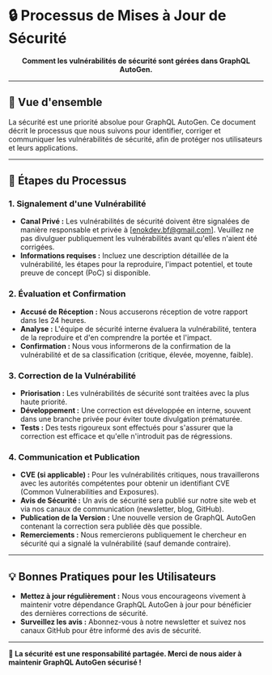 # 🔒 Processus de Mises à Jour de Sécurité

<div align="center">

**Comment les vulnérabilités de sécurité sont gérées dans GraphQL AutoGen.**

</div>

---

## 🎯 Vue d'ensemble

La sécurité est une priorité absolue pour GraphQL AutoGen. Ce document décrit le processus que nous suivons pour identifier, corriger et communiquer les vulnérabilités de sécurité, afin de protéger nos utilisateurs et leurs applications.

---

## 🚀 Étapes du Processus

### 1. Signalement d'une Vulnérabilité

-   **Canal Privé :** Les vulnérabilités de sécurité doivent être signalées de manière responsable et privée à [enokdev.bf@gmail.com]. Veuillez ne pas divulguer publiquement les vulnérabilités avant qu'elles n'aient été corrigées.
-   **Informations requises :** Incluez une description détaillée de la vulnérabilité, les étapes pour la reproduire, l'impact potentiel, et toute preuve de concept (PoC) si disponible.

### 2. Évaluation et Confirmation

-   **Accusé de Réception :** Nous accuserons réception de votre rapport dans les 24 heures.
-   **Analyse :** L'équipe de sécurité interne évaluera la vulnérabilité, tentera de la reproduire et d'en comprendre la portée et l'impact.
-   **Confirmation :** Nous vous informerons de la confirmation de la vulnérabilité et de sa classification (critique, élevée, moyenne, faible).

### 3. Correction de la Vulnérabilité

-   **Priorisation :** Les vulnérabilités de sécurité sont traitées avec la plus haute priorité.
-   **Développement :** Une correction est développée en interne, souvent dans une branche privée pour éviter toute divulgation prématurée.
-   **Tests :** Des tests rigoureux sont effectués pour s'assurer que la correction est efficace et qu'elle n'introduit pas de régressions.

### 4. Communication et Publication

-   **CVE (si applicable) :** Pour les vulnérabilités critiques, nous travaillerons avec les autorités compétentes pour obtenir un identifiant CVE (Common Vulnerabilities and Exposures).
-   **Avis de Sécurité :** Un avis de sécurité sera publié sur notre site web et via nos canaux de communication (newsletter, blog, GitHub).
-   **Publication de la Version :** Une nouvelle version de GraphQL AutoGen contenant la correction sera publiée dès que possible.
-   **Remerciements :** Nous remercierons publiquement le chercheur en sécurité qui a signalé la vulnérabilité (sauf demande contraire).

---

## 💡 Bonnes Pratiques pour les Utilisateurs

-   **Mettez à jour régulièrement :** Nous vous encourageons vivement à maintenir votre dépendance GraphQL AutoGen à jour pour bénéficier des dernières corrections de sécurité.
-   **Surveillez les avis :** Abonnez-vous à notre newsletter et suivez nos canaux GitHub pour être informé des avis de sécurité.

---

**🎉 La sécurité est une responsabilité partagée. Merci de nous aider à maintenir GraphQL AutoGen sécurisé !**
